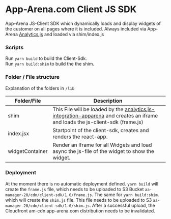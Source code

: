 App-Arena.com Client JS SDK
=============================

App-Arena JS-Client SDK which dynamically loads and display widgets of the customer on all pages where it is included.
Always included via App-Arena [Analytics.js](https://github.com/apparena/analytics.js#analyticsjs) and loaded via shim/index.js

### Scripts
Run `yarn build` to build the Client-Sdk.  
Run `yarn build:shim` to build the the shim.

### Folder / File structure

Explanation of the folders in `/lib`

  Folder/File  | Description
--- | ---
 shim   | This File will be loaded by the [analytics.js-integration-apparena](https://github.com/apparena/analytics.js-integration-apparena#readme) and creates an iframe and loads the js-client-sdk (frame.js) 
 index.jsx   | Startpoint of the client-sdk, creates and renders the react-app.
 widgetContainer   | Render an Iframe for all Widgets and load async the js-file of the widget to show the widget.
 
### Deployment
 
At the moment there is no automatic deployment defined. `yarn build` will create the `frame.js` file, which needs to be uploaded to S3 Bucket `aa-manager-20/cdn/client-sdk/1.0/frame.js`.
The same for `yarn build:shim`. which will create the `shim.js` file. This file needs to be uploaded to S3 `aa-manager-20/cdn/client-sdk/1.0/shim.js`.
After a successful upload, the Cloudfront am-cdn.app-arena.com distribution needs to be invalidated.
